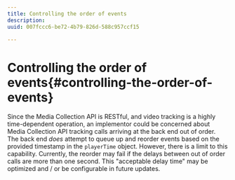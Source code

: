 ```yaml
---
title: Controlling the order of events
description: 
uuid: 007fccc6-be72-4b79-826d-588c957ccf15

---
```


# Controlling the order of events{#controlling-the-order-of-events}

Since the Media Collection API is RESTful, and video tracking is a highly time-dependent operation, an implementor could be concerned about Media Collection API tracking calls arriving at the back end out of order. The back end *does* attempt to queue up and reorder events based on the provided timestamp in the `playerTime` object. However, there is a limit to this capability. Currently, the reorder may fail if the delays between out of order calls are more than one second. This "acceptable delay time" may be optimized and / or be configurable in future updates.

